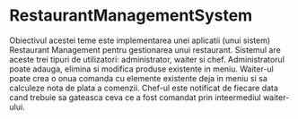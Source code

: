 # RestaurantManagementSystem

Obiectivul acestei teme este implementarea unei aplicatii (unui sistem)
Restaurant Management pentru gestionarea unui restaurant. Sistemul are aceste trei tipuri de
utilizatori: administrator, waiter si chef. Administratorul poate adauga, elimina si modifica produse
existente in meniu. Waiter-ul poate crea o onua comanda cu elemente existente deja in meniu si sa
calculeze nota de plata a comenzii. Chef-ul este notificat de fiecare data cand trebuie sa gateasca ceva
ce a fost comandat prin inteermediul waiter-ului. 